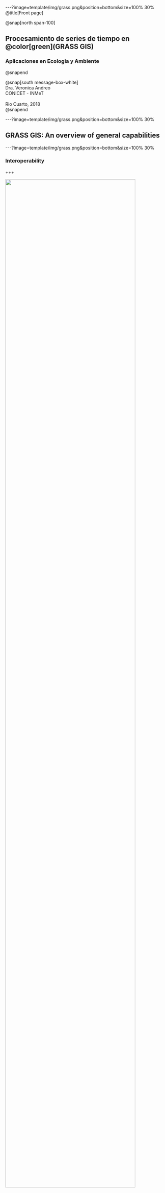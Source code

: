 ---?image=template/img/grass.png&position=bottom&size=100% 30%
@title[Front page]

@snap[north span-100]
<br>
<h2>Procesamiento de series de tiempo en @color[green](GRASS GIS)</h2>
<h3>Aplicaciones en Ecologia y Ambiente</h3>
@snapend

@snap[south message-box-white]
<br>Dra. Veronica Andreo<br>CONICET - INMeT<br><br>Rio Cuarto, 2018<br>
@snapend

---?image=template/img/grass.png&position=bottom&size=100% 30%

## GRASS GIS: An overview of general capabilities

---?image=template/img/grass.png&position=bottom&size=100% 30%

### Interoperability

+++

<img src="assets/img/grass_database_vs_geodata.png" width="90%">

+++
@title[Import/Export]

@snap[north span-100]
Modules for import/export of vector and raster maps
@snapend

@snap[west span-50]
<img src="assets/img/File_raster_import.png">
@snapend

@snap[east span-50]
<img src="assets/img/File_raster_export.png">
@snapend

---?image=template/img/grass.png&position=bottom&size=100% 30%

### Raster data processing

+++

#### Raster menu

<img src="assets/img/Raster_menu.png" width="70%">

[Raster processing](https://grass.osgeo.org/grass74/manuals/rasterintro.html) manual

+++

Resampling

<img src="assets/img/Raster_resample_options.png">

+++

Raster overlay

<img src="assets/img/Raster_overlay_options.png">

+++

Hydrological modeling

<img src="assets/img/Raster_hydro.png">

+++

@snap[north span-100]
Landscape and patch analysis
@snapend

@snap[west span-40]
<img src="assets/img/Raster_landscape.png">
@snapend

@snap[east span-60]
<img src="assets/img/Raster_r_pi_addons.png">
@snapend

---?image=template/img/grass.png&position=bottom&size=100% 30%

### Satellite imagery processing

+++

Imagery menu

<img src="assets/img/Imagery_menu.png">

[Image processing](https://grass.osgeo.org/grass74/manuals/imageryintro.html) manual

+++

Manage colors

<img src="assets/img/Imagery_colors.png">

+++

Transform

<img src="assets/img/Imagery_transform.png">

+++

Classification and Segmentation

<img src="assets/img/Imagery_classification.png">

... plus many add-ons: r.learn.ml, i.segment.\*, i.superpixels.slic, i.ann.\*

+++

Generic tools and tools for specific sensors

<img src="assets/img/Imagery_satellite_especif_tools.png">

... plus add-ons for MODIS, Sentinel2, Landsat, SRTM, GPM, etc.

+++

Products

<img src="assets/img/Imagery_products.png">

Add-ons: [i.wi](https://grass.osgeo.org/grass74/manuals/addons/i.wi.html), i.lswt, etc.

+++

Evapotranspiration

<img src="assets/img/Imagery_ET.png">

... and in add-ons

---?image=template/img/grass.png&position=bottom&size=100% 30%

### 3D raster processing

+++

<img src="assets/img/3D_raster_menu.png">

[3D raster processing](https://grass.osgeo.org/grass74/manuals/raster3dintro.html) manual

---?image=template/img/grass.png&position=bottom&size=100% 30%

### Vector data processing

+++

Vector menu

<img src="assets/img/Vector_menu.png" width="70%">

[Vector processing](https://grass.osgeo.org/grass74/manuals/vectorintro.html) manual

+++

Topology maintenance

<img src="assets/img/Vector_topology_maint.png">

+++

Selection and overlaying

<img src="assets/img/Vector_select.png">

<img src="assets/img/Vector_overlay.png">

+++

Network analysis

<img src="assets/img/Vector_network_analysis.png">

+++

Report and stats

<img src="assets/img/Vector_report_stats.png">

---?image=template/img/grass.png&position=bottom&size=100% 30%

### Database management

+++

<img src="assets/img/DB_menu.png">

---?image=template/img/grass.png&position=bottom&size=100% 30%

### Temporal data processing

+++

<img src="assets/img/Temporal_menu.png">

We'll see this in more detail on Thursday @fa[smile-o fa-spin text-green]

---?image=template/img/grass.png&position=bottom&size=100% 30%

### Graphical modeler

+++

@snap[north span-100]
Flowchart view plus Python translation
@snapend

@snap[west span-50]
<img src="assets/img/graphical_modeller.png">
@snapend 

@snap[east span-50]
<img src="assets/img/graphical_modeller_python.png">
@snapend

@snap[south span-100]
See [g.gui.gmodeler](https://grass.osgeo.org/grass74/manuals/wxGUI.gmodeler.html) manual page for further details.
@snapend

---?image=template/img/grass.png&position=bottom&size=100% 30%

### Visualization tools

+++

Map display: console tab

<img src="assets/img/map_display_and_gui_console.png" width="80%">

+++

Map display: data tab

<img src="assets/img/map_display_and_data_tab.png" width="80%">

+++

Map display: 3D view

<img src="assets/img/3d_view.png" width="80%">

+++

@snap[north span-100]
wx-monitor
@snapend

@snap[west span-30]
Run in the terminal:

```
d.mon wx0
d.rast map=elevation
d.vect map=roadsmajor
```
<br>
@snapend

@snap[east span-70]
<img src="assets/img/wx_monitor.png">
@snapend

@snap[south span-100]
wx-monitors have the same "buttons" than the main Map Display in the GUI
@snapend

+++

Map-swipe

<img src="assets/img/map_swipe.png" width="70%">

+++

Animation tool

<img src="assets/img/lsat5_animation.gif" width="80%">

---?image=template/img/grass.png&position=bottom&size=100% 30%

### Cartographic composer

+++

<img src="assets/img/cartographic_comp_draft.png" width="80%">

+++

Export as .ps .eps or .pdf

<img src="assets/img/elevation.png">

+++?code=code/elevation.psmap

@[19](raster map)
@[21-29](vector of areas)
@[30-40](vector of lines)

---?image=template/img/grass.png&position=bottom&size=100% 30%

### Add-ons

---

Some cool add-ons we'll use:

@ul
- [i.modis](https://grass.osgeo.org/grass74/manuals/addons/i.modis.html)
- [i.sentinel](https://grass.osgeo.org/grass74/manuals/addons/i.sentinel.html)
- [r.learn.ml](https://grass.osgeo.org/grass74/manuals/addons/r.learn.ml.html)
- [r.hants](https://grass.osgeo.org/grass74/manuals/addons/r.hants.html)
- [r.series.lwr](https://grass.osgeo.org/grass74/manuals/addons/r.series.lwr.html)
- [r.seasons](https://grass.osgeo.org/grass74/manuals/addons/r.seasons.html)
- [r.bioclim](https://grass.osgeo.org/grass74/manuals/addons/r.bioclim.html)
@ulend

--- 

**Thanks for your attention!!**

![GRASS GIS logo](assets/img/grass_logo_alphab.png)

---

@snap[south span-50]
@size[18px](Presentation powered by)
<br>
<a href="https://gitpitch.com/">
<img src="assets/img/gitpitch_logo.png" width="20%"></a>
@snapend

<!--- <p><span class="slide-title">Flowchart view plus Python translation</span></p> --->